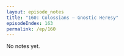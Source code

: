 ```yaml
---
layout: episode_notes
title: "160: Colossians — Gnostic Heresy"
episodeIndex: 163
permalink: /ep/160
---
```

No notes yet.
